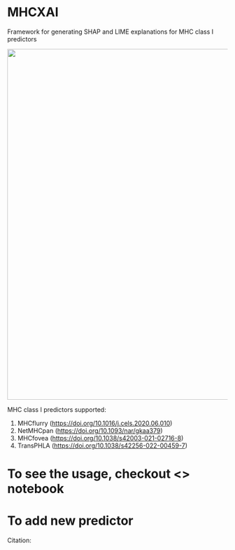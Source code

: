 # MHCXAI
Framework for generating SHAP and LIME explanations for MHC class I predictors

<p align="center"><img src="figures/overview.png" alt="" width="800"></p>

MHC class I predictors supported:
1. MHCflurry (https://doi.org/10.1016/j.cels.2020.06.010)
2. NetMHCpan (https://doi.org/10.1093/nar/gkaa379)
3. MHCfovea (https://doi.org/10.1038/s42003-021-02716-8)
4. TransPHLA (https://doi.org/10.1038/s42256-022-00459-7)

# To see the usage, checkout <> notebook 

# To add new predictor


Citation:
```bibtex
```


